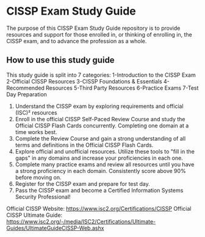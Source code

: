 # CISSP Exam Study Guide
The purpose of this CISSP Exam Study Guide repository is to provide resources and support for those enrolled in, or thinking of enrolling in, the CISSP exam, and to advance the profession as a whole.

## How to use this study guide
This study guide is split into 7 categories:
1-Introduction to the CISSP Exam
2-Official CISSP Resources
3-CISSP Foundations & Essentials
4-Recommended Resources
5-Third Party Resources
6-Practice Exams
7-Test Day Preparation

1. Understand the CISSP exam by exploring requirements and official (ISC)² resources
2. Enroll in the official CISSP Self-Paced Review Course and study the Official CISSP Flash Cards concurrently. Completing one domain at a time works best.
3. Complete the Review Course and gain a strong understanding of all terms and definitions in the Official CISSP Flash Cards.
4. Explore official and unofficial resources. Utilize these tools to "fill in the gaps" in any domains and increase your proficiencies in each one.
5. Complete many practice exams and review all resources until you have a strong proficiency in each domain. Consistently score above 90% before moving on.
6. Register for the CISSP exam and prepare for test day.
7. Pass the CISSP exam and become a Certified Information Systems Security Professional!

Official CISSP Website: https://www.isc2.org/Certifications/CISSP
Official CISSP Ultimate Guide: https://www.isc2.org/-/media/ISC2/Certifications/Ultimate-Guides/UltimateGuideCISSP-Web.ashx
